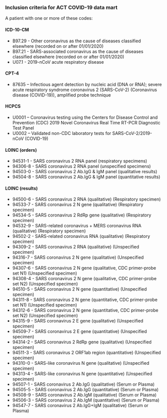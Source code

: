 ### Inclusion criteria for ACT COVID-19 data mart

A patient with one or more of these codes:

#### ICD-10-CM
* B97.29 - Other coronavirus as the cause of diseases classified elsewhere (recorded on or after 01/01/2020)
* B97.21 - SARS-associated coronavirus as the cause of diseases classified elsewhere (recorded on or after 01/01/2020)
* U07.1 - 2019-nCoV acute respiratory disease

#### CPT-4

* 87635 – Infectious agent detection by nucleic acid (DNA or RNA); severe acute respiratory syndrome coronavirus 2 (SARS-CoV-2) (Coronavirus disease (COVID-19)), amplified probe technique

#### HCPCS
* U0001 – Coronavirus testing using the Centers for Disease Control and Prevention (CDC) 2019 Novel Coronavirus Real Time RT-PCR Diagnostic Test Panel
* U0002 – Validated non-CDC laboratory tests for SARS-CoV-2/2019-nCoV (COVID-19)

#### LOINC (orders)
* 94531-1 - SARS coronavirus 2 RNA panel (respiratory specimens)
* 94306-8 - SARS coronavirus 2 RNA panel (unspecified specimens)
* 94503-0 - SARS coronavirus 2 Ab.IgG & IgM panel (qualitative results)
* 94504-8 - SARS coronavirus 2 Ab.IgG & IgM panel (quantitative results)

#### LOINC (results)
* 94500-6 - SARS coronavirus 2 RNA (qualitative) (Respiratory specimen)
* 94533-7 - SARS coronavirus 2 N gene (qualitative) (Respiratory specimen)
* 94534-5 - SARS coronavirus 2 RdRp gene (qualitative) (Respiratory specimen)
* 94532-9 - SARS-related coronavirus + MERS coronavirus RNA (qualitative) (Respiratory specimen)
* 94502-2 - SARS-related coronavirus RNA (qualitative) (Respiratory specimen)
* 94309-2 - SARS coronavirus 2 RNA (qualitative) (Unspecified specimen)
* 94316-7 - SARS coronavirus 2 N gene (qualitative) (Unspecified specimen)
* 94307-6 - SARS coronavirus 2 N gene (qualitative, CDC primer-probe set N1) (Unspecified specimen)
* 94308-4 - SARS coronavirus 2 N gene (qualitative, CDC primer-probe set N2) (Unspecified specimen)
* 94510-5 - SARS coronavirus 2 N gene (quantitative) (Unspecified specimen)
* 94311-8 - SARS coronavirus 2 N gene (quantitative, CDC primer-probe set N1) (Unspecified specimen)
* 94312-6 - SARS coronavirus 2 N gene (quantitative, CDC primer-probe set N2) (Unspecified specimen)
* 94315-9 - SARS coronavirus 2 E gene (qualitative) (Unspecified specimen)
* 94509-7 - SARS coronavirus 2 E gene (quantitative) (Unspecified specimen)
* 94314-2 - SARS coronavirus 2 RdRp gene (qualitative) (Unspecified specimen)
* 94511-3 - SARS coronavirus 2 ORF1ab region (quantitative) (Unspecified specimen)
* 94310-0 - SARS-like coronavirus N gene (qualitative) (Unspecified specimen)
* 94313-4 - SARS-like coronavirus N gene (quantitative) (Unspecified specimen)
* 94507-1 - SARS coronavirus 2 Ab.IgG (qualitative) (Serum or Plasma)
* 94505-5 - SARS coronavirus 2 Ab.IgG (quantitative) (Serum or Plasma)
* 94508-9 - SARS coronavirus 2 Ab.IgM (qualitative) (Serum or Plasma)
* 94506-3 - SARS coronavirus 2 Ab.IgM (quantitative) (Serum or Plasma)
* 94547-7 - SARS coronavirus 2 Ab.IgG+IgM (qualitative) (Serum or Plasma)

